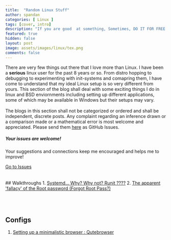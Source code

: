 ```yaml
---
title:  "Random Linux Stuff"
author: spandan
categories: [ Linux ]
tags: [cover, intro]
description: "If you are good  at something, Sometimes, DO IT FOR FREE!"
featured: true
hidden: false
layout: post
image: assets/images/linux/tex.png
comments: false
---
```

<div class="row">
<div class="col-md-8 pr-5">
  There are very few things out there that I love more than Linux. I have been a <b>serious</b> linux user for the past 8 years or so. From distro hopping to debugging to experimenting with init-systems and comapring them, I have come to understand that my ideal Linux setup is so very different from yours. This section of the blog shall deal with some exciting things I do in linux and BSD enviornments including setting up different applications, some of which may be available in Windows but their setups may vary.
<br><br>
The blogs in this section shall not be categorized or ordered and shall be independent, discrete posts. Any complaint regarding an inference drawn or a comparison made or a mathematical error is most welcome and appreciated. Please send them <a href="https://github.com/spandanji/spandanji.github.io/issues">here</a> as GitHub Issues. 
</div>

<div class="col-md-4">

<div class="sticky-top sticky-top-80">
<h5>Your issues are welcome!</h5>

<p>Your suggestions and connections keep me encouraged and helps me to improve!</p> 
<a target="_blank" href="https://github.com/spandanji/spandanji.github.io/issues" class="btn btn-danger">Go to Issues</a> 

</div>
</div>
</div>
<br>
<br>
## Walkthroughs
1. <a href="https://spandanji.github.io//the-systemd-controversy/">Systemd... Why? Why not? Runit ????</a>
2. <a href="https://spandanji.github.io//Remembering-one's-roots/">The apparent 'fallacy' of the Root password (Forgot Root Pass?)</a>

<br><br>
## Configs
1. <a href="https://spandanji.github.io/"> Setting up a minimalistic browser : Qutebrowser </a>
